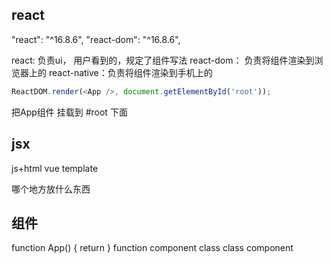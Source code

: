 ## react
  "react": "^16.8.6",
  "react-dom": "^16.8.6",

  react: 负责ui， 用户看到的，规定了组件写法
  react-dom： 负责将组件渲染到浏览器上的
  react-native：负责将组件渲染到手机上的

```js
ReactDOM.render(<App />, document.getElementById('root'));
```
把App组件 挂载到 #root 下面

## jsx
   js+html
   vue template

   哪个地方放什么东西

## 组件
   function App() { return } function component
   class class component